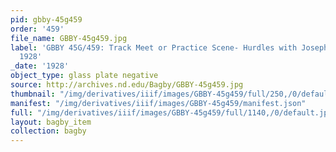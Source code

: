 ```yaml
---
pid: gbby-45g459
order: '459'
file_name: GBBY-45g459.jpg
label: 'GBBY 45G/459: Track Meet or Practice Scene- Hurdles with Joseph Griffin -
  1928'
_date: '1928'
object_type: glass plate negative
source: http://archives.nd.edu/Bagby/GBBY-45g459.jpg
thumbnail: "/img/derivatives/iiif/images/GBBY-45g459/full/250,/0/default.jpg"
manifest: "/img/derivatives/iiif/images/GBBY-45g459/manifest.json"
full: "/img/derivatives/iiif/images/GBBY-45g459/full/1140,/0/default.jpg"
layout: bagby_item
collection: bagby
---
```

